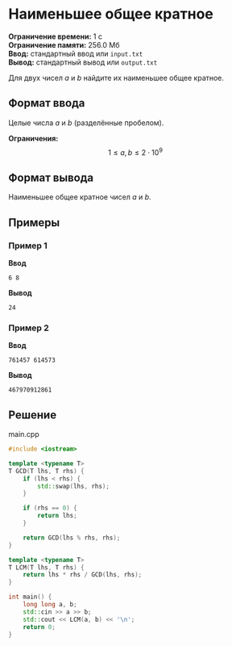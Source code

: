 # Наименьшее общее кратное

**Ограничение времени:** 1 с  
**Ограничение памяти:** 256.0 Мб  
**Ввод:** стандартный ввод или `input.txt`  
**Вывод:** стандартный вывод или `output.txt`

Для двух чисел $a$ и $b$ найдите их наименьшее общее кратное.

## Формат ввода

Целые числа $a$ и $b$ (разделённые пробелом).

**Ограничения:**  
$$
1 \leq a, b \leq 2 \cdot 10^9
$$

## Формат вывода

Наименьшее общее кратное чисел $a$ и $b$.

## Примеры

### Пример 1

**Ввод**  
```
6 8
```

**Вывод**  
```
24
```

### Пример 2

**Ввод**  
```
761457 614573
```

**Вывод**  
```
467970912861
```
## Решение

main.cpp
```cpp
#include <iostream>

template <typename T>
T GCD(T lhs, T rhs) {
    if (lhs < rhs) {
        std::swap(lhs, rhs);
    }

    if (rhs == 0) {
        return lhs;
    }

    return GCD(lhs % rhs, rhs);
}

template <typename T>
T LCM(T lhs, T rhs) {
    return lhs * rhs / GCD(lhs, rhs);
}

int main() {
    long long a, b;
    std::cin >> a >> b;
    std::cout << LCM(a, b) << '\n';
    return 0;
}
```
